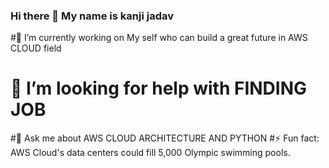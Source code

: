 ### Hi there 👋 My name is kanji jadav

#🔭 I’m currently working on My self who can build a great future in AWS CLOUD field
# 🤔 I’m looking for help with FINDING JOB
#💬 Ask me about AWS CLOUD ARCHITECTURE AND PYTHON
#⚡ Fun fact: AWS Cloud's data centers could fill 5,000 Olympic swimming pools.
<!--
**kanjijadav/kanjijadav** is a ✨ _special_ ✨ repository because its `README.md` (this file) appears on your GitHub profile.


#🔭 I’m currently working on My self who can build a great future in AWS CLOUD field
# 🤔 I’m looking for help with FINDING JOB
#💬 Ask me about AWS CLOUD ARCHITECTURE AND PYTHON
#⚡ Fun fact: AWS Cloud's data centers could fill 5,000 Olympic swimming pools.

Languages
Python	HTML JAVASCRIPT CSS
